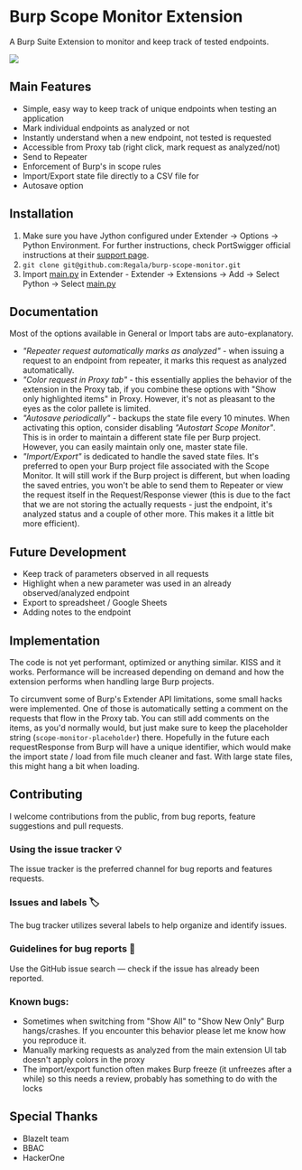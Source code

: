 # Burp Scope Monitor Extension
A Burp Suite Extension to monitor and keep track of tested endpoints.

![](http://g.recordit.co/MwAyLS1VkZ.gif)

## Main Features

- Simple, easy way to keep track of unique endpoints when testing an application
- Mark individual endpoints as analyzed or not
- Instantly understand when a new endpoint, not tested is requested
- Accessible from Proxy tab (right click, mark request as analyzed/not)
- Send to Repeater
- Enforcement of Burp's in scope rules 
- Import/Export state file directly to a CSV file for
- Autosave option

## Installation

1. Make sure you have Jython configured under Extender -> Options -> Python Environment. For further instructions, check PortSwigger official instructions at their [support page](https://support.portswigger.net/customer/portal/articles/1965930-how-to-install-an-extension-in-burp-suite).
2. `git clone git@github.com:Regala/burp-scope-monitor.git`
3. Import [main.py](main.py) in Extender - Extender -> Extensions -> Add -> Select Python -> Select [main.py](main.py)

## Documentation

Most of the options available in General or Import tabs are auto-explanatory. 

- *"Repeater request automatically marks as analyzed"* - when issuing a request to an endpoint from repeater, it marks this request as analyzed automatically.
- *"Color request in Proxy tab"* - this essentially applies the behavior of the extension in the Proxy tab, if you combine these options with "Show only highlighted items" in Proxy. However, it's not as pleasant to the eyes as the color pallete is limited. 
- *"Autosave periodically"* - backups the state file every 10 minutes. When activating this option, consider disabling *"Autostart Scope Monitor"*. This is in order to maintain a different state file per Burp project. However, you can easily maintain only one, master state file.
- *"Import/Export"* is dedicated to handle the saved state files. It's preferred to open your Burp project file associated with the Scope Monitor. It will still work if the Burp project is different, but when loading the saved entries, you won't be able to send them to Repeater or view the request itself in the Request/Response viewer (this is due to the fact that we are not storing the actually requests - just the endpoint, it's analyzed status and a couple of other more. This makes it a little bit more efficient).

## Future Development

- Keep track of parameters observed in all requests
- Highlight when a new parameter was used in an already observed/analyzed endpoint
- Export to spreadsheet / Google Sheets
- Adding notes to the endpoint

## Implementation

The code is not yet performant, optimized or anything similar. KISS and it works. Performance will be increased depending on demand and how the extension performs when handling large Burp projects.

To circumvent some of Burp's Extender API limitations, some small hacks were implemented. One of those is automatically setting a comment on the requests that flow in the Proxy tab. You can still add comments on the items, as you'd normally would, but just make sure to keep the placeholder string (`scope-monitor-placeholder`) there. Hopefully in the future each requestResponse from Burp will have a unique identifier, which would make the import state / load from file much cleaner and fast. With large state files, this might hang a bit when loading.

## Contributing

I welcome contributions from the public, from bug reports, feature suggestions and pull requests.

### Using the issue tracker 💡

The issue tracker is the preferred channel for bug reports and features requests.

### Issues and labels 🏷

The bug tracker utilizes several labels to help organize and identify issues.

### Guidelines for bug reports 🐛

Use the GitHub issue search — check if the issue has already been reported.

### Known bugs:

- Sometimes when switching from "Show All" to "Show New Only" Burp hangs/crashes. If you encounter this behavior please let me know how you reproduce it. 
- Manually marking requests as analyzed from the main extension UI tab doesn't apply colors in the proxy
- The import/export function often makes Burp freeze (it unfreezes after a while) so this needs a review, probably has something to do with the locks

## Special Thanks

- BlazeIt team
- BBAC
- HackerOne
